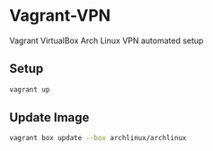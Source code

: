 # Vagrant-VPN

Vagrant VirtualBox Arch Linux VPN automated setup

## Setup

```bash
vagrant up
```

## Update Image

```bash
vagrant box update --box archlinux/archlinux
```
